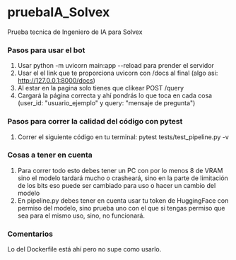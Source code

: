 # pruebaIA_Solvex
Prueba tecnica de Ingeniero de IA para Solvex

### Pasos para usar el bot
1. Usar python -m uvicorn main:app --reload para prender el servidor
2. Usar el el link que te proporciona uvicorn con /docs al final (algo asi: http://127.0.0.1:8000/docs)
3. Al estar en la pagina solo tienes que clikear POST /query
4. Cargará la página correcta y ahí pondrás lo que toca en cada cosa (user_id: "usuario_ejemplo" y query: "mensaje de pregunta")

### Pasos para correr la calidad del código con pytest
1. Correr el siguiente código en tu terminal: pytest tests/test_pipeline.py -v

### Cosas a tener en cuenta
1. Para correr todo esto debes tener un PC con por lo menos 8 de VRAM sino el modelo tardará mucho o crasheará, sino en la parte de limitación de los bits eso puede ser cambiado para uso o hacer un cambio del modelo
2. En pipeline.py debes tener en cuenta usar tu token de HuggingFace con permiso del modelo, sino prueba uno con el que si tengas permiso que sea para el mismo uso, sino, no funcionará.

### Comentarios
Lo del Dockerfile está ahí pero no supe como usarlo.
